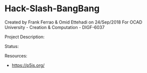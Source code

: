 # Hack-Slash-BangBang

Created by Frank Ferrao & Omid Ettehadi on 24/Sep/2018
For OCAD University - Creation & Computation - DIGF-6037

Project Description:

Status:

Resources:
- https://p5js.org/